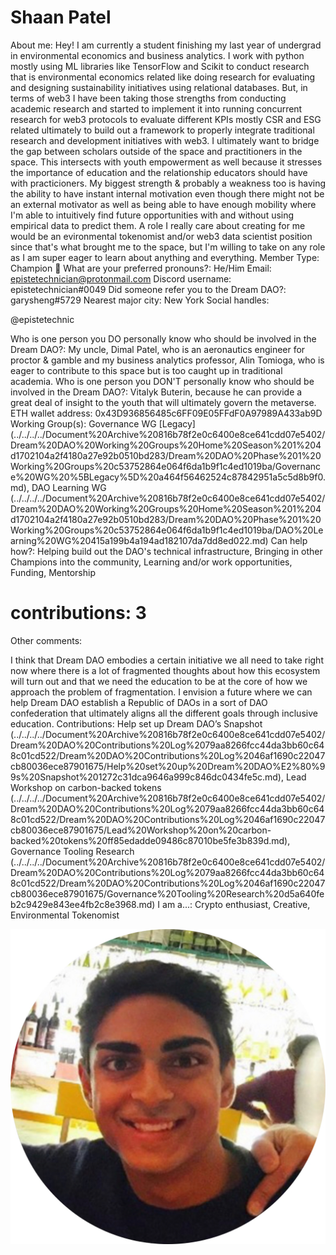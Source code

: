 # Shaan Patel

About me: Hey! I am currently a student finishing my last year of undergrad in environmental economics and business analytics. I work with python mostly using ML libraries like TensorFlow and Scikit to conduct research that is environmental economics related like doing research for evaluating and designing sustainability initiatives using relational databases. But, in terms of web3 I have been taking those strengths from conducting academic research and started to implement it into running concurrent research for web3 protocols to evaluate different KPIs mostly CSR and ESG related ultimately to build out a framework to properly integrate traditional research and development initiatives with web3. I ultimately want to bridge the gap between scholars outside of the space and practitioners in the space. This intersects with youth empowerment as well because it stresses the importance of education and the relationship educators should have with practicioners.  My biggest strength & probably a weakness too is having the ability to have instant internal motivation even though there might not be an external motivator as well as being able to have enough mobility where I'm able to intuitively find future opportunities with and without using empirical data to predict them. A role I really care about creating for me would be an evironmental tokenomist and/or web3 data scientist position since that's what brought me to the space, but I'm willing to take on any role as I am super eager to learn about anything and everything.
Member Type: Champion 🙌
What are your preferred pronouns?: He/Him
Email: epistetechnician@protonmail.com
Discord username: epistetechnician#0049
Did someone refer you to the Dream DAO?: garysheng#5729
Nearest major city: New York
Social handles: 

@epistetechnic

Who is one person you DO personally know who should be involved in the Dream DAO?: My uncle, Dimal Patel, who is an aeronautics engineer for proctor & gamble and my business analytics professor, Alin Tomioga, who is eager to contribute to this space but is too caught up in traditional academia.
Who is one person you DON'T personally know who should be involved in the Dream DAO?: Vitalyk Buterin, because he can provide a great deal of insight to the youth that will ultimately govern the metaverse.
ETH wallet address: 0x43D936856485c6FF09E05FFdF0A97989A433ab9D
Working Group(s): Governance WG [Legacy] (../../../../Document%20Archive%20816b78f2e0c6400e8ce641cdd07e5402/Dream%20DAO%20Working%20Groups%20Home%20Season%201%204d1702104a2f4180a27e92b0510bd283/Dream%20DAO%20Phase%201%20Working%20Groups%20c53752864e064f6da1b9f1c4ed1019ba/Governance%20WG%20%5BLegacy%5D%20a464f56462524c87842951a5c5d8b9f0.md), DAO Learning WG (../../../../Document%20Archive%20816b78f2e0c6400e8ce641cdd07e5402/Dream%20DAO%20Working%20Groups%20Home%20Season%201%204d1702104a2f4180a27e92b0510bd283/Dream%20DAO%20Phase%201%20Working%20Groups%20c53752864e064f6da1b9f1c4ed1019ba/DAO%20Learning%20WG%20415a199b4a194ad182107da7dd8ed022.md)
Can help how?: Helping build out the DAO's technical infrastructure, Bringing in other Champions into the community, Learning and/or work opportunities, Funding, Mentorship
# contributions: 3
Other comments: 

I think that Dream DAO embodies a certain initiative we all need to take right now where there is a lot of fragmented thoughts about how this ecosystem will turn out and that we need the education to be at the core of how we approach the problem of fragmentation. I envision a future where we can help Dream DAO establish a Republic of DAOs in a sort of DAO confederation that ultimately aligns all the different goals through inclusive education.
Contributions: Help set up Dream DAO’s Snapshot (../../../../Document%20Archive%20816b78f2e0c6400e8ce641cdd07e5402/Dream%20DAO%20Contributions%20Log%2079aa8266fcc44da3bb60c648c01cd522/Dream%20DAO%20Contributions%20Log%2046af1690c22047cb80036ece87901675/Help%20set%20up%20Dream%20DAO%E2%80%99s%20Snapshot%201272c31dca9646a999c846dc0434fe5c.md), Lead Workshop on carbon-backed tokens (../../../../Document%20Archive%20816b78f2e0c6400e8ce641cdd07e5402/Dream%20DAO%20Contributions%20Log%2079aa8266fcc44da3bb60c648c01cd522/Dream%20DAO%20Contributions%20Log%2046af1690c22047cb80036ece87901675/Lead%20Workshop%20on%20carbon-backed%20tokens%20ff85edadde09486c87010be5fe3b839d.md), Governance Tooling Research (../../../../Document%20Archive%20816b78f2e0c6400e8ce641cdd07e5402/Dream%20DAO%20Contributions%20Log%2079aa8266fcc44da3bb60c648c01cd522/Dream%20DAO%20Contributions%20Log%2046af1690c22047cb80036ece87901675/Governance%20Tooling%20Research%20d5a640feb2c9429e843ee4fb2c8e3968.md)
I am a...: Crypto enthusiast, Creative, Environmental Tokenomist

![Untitled](../../Dream%20DAO%20Voting%20Member%20List%201790792012994a419257db8f8a7807ff/%5BS2%5D%20Dream%20DAO%20Founding%20Voting%20Member%20List%202c05a57dde504a87a8ced236cce0b149/Shaan%20Patel%208c1c264d1789428faf1e4f4ae4425534/Untitled.png)